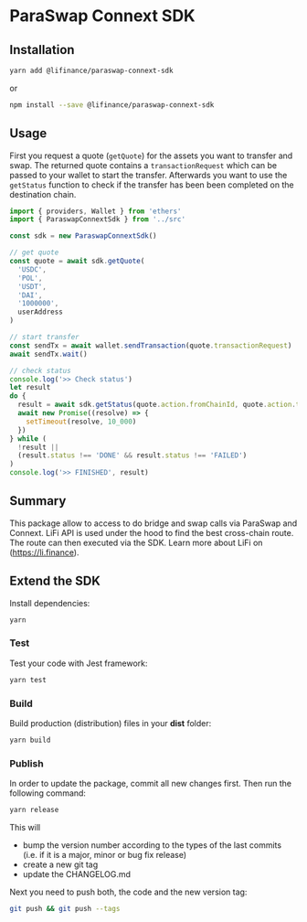 # ParaSwap Connext SDK

## Installation

```bash
yarn add @lifinance/paraswap-connext-sdk
```
or
```bash
npm install --save @lifinance/paraswap-connext-sdk
```


## Usage

First you request a quote (`getQuote`) for the assets you want to transfer and swap.
The returned quote contains a `transactionRequest` which can be passed to your wallet to start the transfer.
Afterwards you want to use the `getStatus` function to check if the transfer has been been completed on the destination chain.

```js
import { providers, Wallet } from 'ethers'
import { ParaswapConnextSdk } from '../src'

const sdk = new ParaswapConnextSdk()

// get quote
const quote = await sdk.getQuote(
  'USDC',
  'POL',
  'USDT',
  'DAI',
  '1000000',
  userAddress
)

// start transfer
const sendTx = await wallet.sendTransaction(quote.transactionRequest)
await sendTx.wait()

// check status
console.log('>> Check status')
let result
do {
  result = await sdk.getStatus(quote.action.fromChainId, quote.action.toChainId, sendTx.hash)
  await new Promise((resolve) => {
    setTimeout(resolve, 10_000)
  })
} while (
  !result ||
  (result.status !== 'DONE' && result.status !== 'FAILED')
)
console.log('>> FINISHED', result)
```

## Summary

This package allow to access to do bridge and swap calls via ParaSwap and Connext. LiFi API is used under the hood to  find the best cross-chain route. The route can then executed via the SDK.
Learn more about LiFi on (https://li.finance).


## Extend the SDK

Install dependencies:

```bash
yarn
```

### Test

Test your code with Jest framework:

```bash
yarn test
```

### Build

Build production (distribution) files in your **dist** folder:

```bash
yarn build
```


### Publish

In order to update the package, commit all new changes first. Then run the following command:

```bash
yarn release
```

This will 
* bump the version number according to the types of the last commits (i.e. if it is a major, minor or bug fix release)
* create a new git tag
* update the CHANGELOG.md

Next you need to push both, the code and the new version tag:
```bash
git push && git push --tags
```
